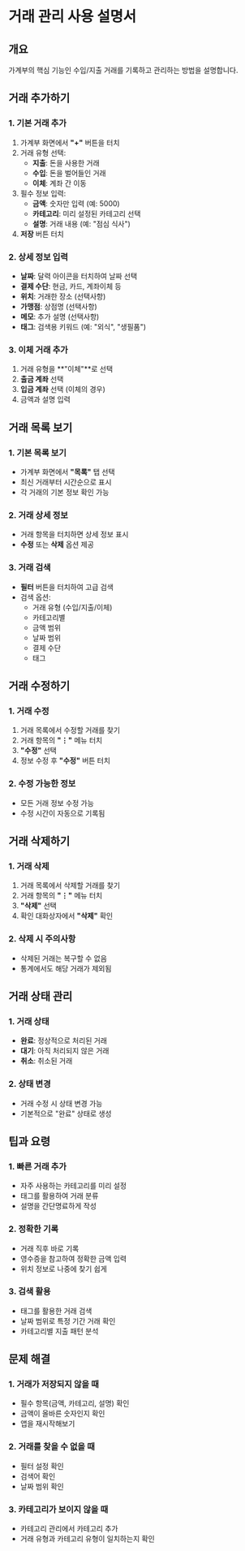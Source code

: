 # 거래 관리 사용 설명서

## 개요
가계부의 핵심 기능인 수입/지출 거래를 기록하고 관리하는 방법을 설명합니다.

## 거래 추가하기

### 1. 기본 거래 추가
1. 가계부 화면에서 **"+"** 버튼을 터치
2. 거래 유형 선택:
   - **지출**: 돈을 사용한 거래
   - **수입**: 돈을 벌어들인 거래
   - **이체**: 계좌 간 이동
3. 필수 정보 입력:
   - **금액**: 숫자만 입력 (예: 5000)
   - **카테고리**: 미리 설정된 카테고리 선택
   - **설명**: 거래 내용 (예: "점심 식사")
4. **저장** 버튼 터치

### 2. 상세 정보 입력
- **날짜**: 달력 아이콘을 터치하여 날짜 선택
- **결제 수단**: 현금, 카드, 계좌이체 등
- **위치**: 거래한 장소 (선택사항)
- **가맹점**: 상점명 (선택사항)
- **메모**: 추가 설명 (선택사항)
- **태그**: 검색용 키워드 (예: "외식", "생필품")

### 3. 이체 거래 추가
1. 거래 유형을 **"이체"**로 선택
2. **출금 계좌** 선택
3. **입금 계좌** 선택 (이체의 경우)
4. 금액과 설명 입력

## 거래 목록 보기

### 1. 기본 목록 보기
- 가계부 화면에서 **"목록"** 탭 선택
- 최신 거래부터 시간순으로 표시
- 각 거래의 기본 정보 확인 가능

### 2. 거래 상세 정보
- 거래 항목을 터치하면 상세 정보 표시
- **수정** 또는 **삭제** 옵션 제공

### 3. 거래 검색
- **필터** 버튼을 터치하여 고급 검색
- 검색 옵션:
  - 거래 유형 (수입/지출/이체)
  - 카테고리별
  - 금액 범위
  - 날짜 범위
  - 결제 수단
  - 태그

## 거래 수정하기

### 1. 거래 수정
1. 거래 목록에서 수정할 거래를 찾기
2. 거래 항목의 **"⋮"** 메뉴 터치
3. **"수정"** 선택
4. 정보 수정 후 **"수정"** 버튼 터치

### 2. 수정 가능한 정보
- 모든 거래 정보 수정 가능
- 수정 시간이 자동으로 기록됨

## 거래 삭제하기

### 1. 거래 삭제
1. 거래 목록에서 삭제할 거래를 찾기
2. 거래 항목의 **"⋮"** 메뉴 터치
3. **"삭제"** 선택
4. 확인 대화상자에서 **"삭제"** 확인

### 2. 삭제 시 주의사항
- 삭제된 거래는 복구할 수 없음
- 통계에서도 해당 거래가 제외됨

## 거래 상태 관리

### 1. 거래 상태
- **완료**: 정상적으로 처리된 거래
- **대기**: 아직 처리되지 않은 거래
- **취소**: 취소된 거래

### 2. 상태 변경
- 거래 수정 시 상태 변경 가능
- 기본적으로 "완료" 상태로 생성

## 팁과 요령

### 1. 빠른 거래 추가
- 자주 사용하는 카테고리를 미리 설정
- 태그를 활용하여 거래 분류
- 설명을 간단명료하게 작성

### 2. 정확한 기록
- 거래 직후 바로 기록
- 영수증을 참고하여 정확한 금액 입력
- 위치 정보로 나중에 찾기 쉽게

### 3. 검색 활용
- 태그를 활용한 거래 검색
- 날짜 범위로 특정 기간 거래 확인
- 카테고리별 지출 패턴 분석

## 문제 해결

### 1. 거래가 저장되지 않을 때
- 필수 항목(금액, 카테고리, 설명) 확인
- 금액이 올바른 숫자인지 확인
- 앱을 재시작해보기

### 2. 거래를 찾을 수 없을 때
- 필터 설정 확인
- 검색어 확인
- 날짜 범위 확인

### 3. 카테고리가 보이지 않을 때
- 카테고리 관리에서 카테고리 추가
- 거래 유형과 카테고리 유형이 일치하는지 확인
